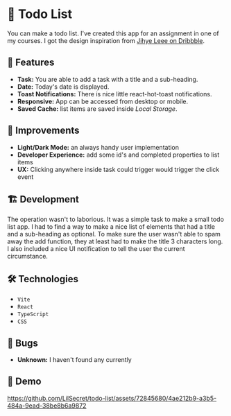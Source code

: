 # 📃 Todo List

You can make a todo list. I've created this app for an assignment in one of my courses. I got the design inspiration from [Jihye Leee on Dribbble](https://dribbble.com/shots/3384144-Hello-Dribbble).

## 🚀 Features

- **Task:** You are able to add a task with a title and a sub-heading.
- **Date:** Today's date is displayed.
- **Toast Notifications:** There is nice little react-hot-toast notifications.
- **Responsive:** App can be accessed from desktop or mobile.
- **Saved Cache:** list items are saved inside _Local Storage_.

## 🤔 Improvements

- **Light/Dark Mode:** an always handy user implementation
- **Developer Experience:** add some id's and completed properties to list items
- **UX:** Clicking anywhere inside task could trigger would trigger the click event

## 🏗️ Development

The operation wasn't to laborious. It was a simple task to make a small todo list app. I had to find a way to make a nice list of elements that had a title and a sub-heading as optional. To make sure the user wasn't able to spam away the add function, they at least had to make the title 3 characters long. I also included a nice UI notification to tell the user the current circumstance.

## 🛠️ Technologies

- `Vite`
- `React`
- `TypeScript`
- `CSS`

## 🐞 Bugs

- **Unknown:** I haven't found any currently

## 🎥 Demo

https://github.com/LilSecret/todo-list/assets/72845680/4ae212b9-a3b5-484a-9ead-38be8b6a9872
